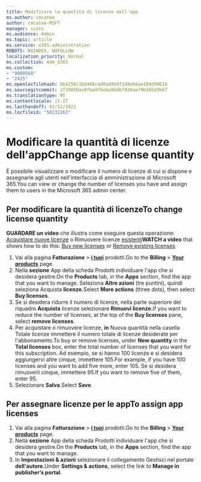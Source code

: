 ```yaml
---
title: Modificare la quantità di licenze dell'app
ms.author: cmcatee
author: cmcatee-MSFT
manager: scotv
ms.audience: Admin
ms.topic: article
ms.service: o365-administration
ROBOTS: NOINDEX, NOFOLLOW
localization_priority: Normal
ms.collection: Adm_O365
ms.custom:
- "9000568"
- "2425"
ms.openlocfilehash: 6b4256c1bd466ced0ad8b9f1d8eb6ae160d9961b
ms.sourcegitcommit: 2f39850ac0fba9fbeba9b8b7939ae79b505d3b67
ms.translationtype: MT
ms.contentlocale: it-IT
ms.lasthandoff: 02/12/2021
ms.locfileid: "50232263"
---
```

# <a name="change-app-license-quantity"></a><span data-ttu-id="44b5a-102">Modificare la quantità di licenze dell'app</span><span class="sxs-lookup"><span data-stu-id="44b5a-102">Change app license quantity</span></span>

<span data-ttu-id="44b5a-103">È possibile visualizzare o modificare il numero di licenze di cui si dispone e assegnarle agli utenti nell'interfaccia di amministrazione di Microsoft 365.</span><span class="sxs-lookup"><span data-stu-id="44b5a-103">You can view or change the number of licenses you have and assign them to users in the Microsoft 365 admin center.</span></span>

## <a name="to-change-license-quantity"></a><span data-ttu-id="44b5a-104">Per modificare la quantità di licenze</span><span class="sxs-lookup"><span data-stu-id="44b5a-104">To change license quantity</span></span>

<span data-ttu-id="44b5a-105">**GUARDARE un video** che illustra come eseguire questa operazione: [Acquistare nuove licenze](https://go.microsoft.com/fwlink/p/?linkid=2154857) o Rimuovere licenze [esistenti](https://go.microsoft.com/fwlink/p/?linkid=2154938)</span><span class="sxs-lookup"><span data-stu-id="44b5a-105">**WATCH a video** that shows how to do this: [Buy new licenses](https://go.microsoft.com/fwlink/p/?linkid=2154857) or [Remove existing licenses](https://go.microsoft.com/fwlink/p/?linkid=2154938)</span></span>

1. <span data-ttu-id="44b5a-106">Vai alla pagina **Fatturazione**  >  **[i tuoi](https://go.microsoft.com/fwlink/p/?linkid=842054)** prodotti.</span><span class="sxs-lookup"><span data-stu-id="44b5a-106">Go to the **Billing** > **[Your products](https://go.microsoft.com/fwlink/p/?linkid=842054)** page.</span></span>
2. <span data-ttu-id="44b5a-107">Nella **sezione** App della  scheda Prodotti individuare l'app che si desidera gestire.</span><span class="sxs-lookup"><span data-stu-id="44b5a-107">On the **Products** tab, in the **Apps** section, find the app that you want to manage.</span></span> <span data-ttu-id="44b5a-108">Seleziona **Altre azioni** (tre puntini), quindi seleziona Acquista **licenze.**</span><span class="sxs-lookup"><span data-stu-id="44b5a-108">Select **More actions** (three dots), then select **Buy licenses**.</span></span>
3. <span data-ttu-id="44b5a-109">Se si desidera ridurre il numero di licenze, nella parte superiore del riquadro **Acquista** licenze selezionare **Rimuovi licenze.**</span><span class="sxs-lookup"><span data-stu-id="44b5a-109">If you want to reduce the number of licenses, at the top of the **Buy licenses** pane, select **remove licenses**.</span></span>
4. <span data-ttu-id="44b5a-110">Per acquistare o rimuovere licenze,  **in** Nuova quantità nella casella Totale licenze immettere il numero totale di licenze desiderate per l'abbonamento.</span><span class="sxs-lookup"><span data-stu-id="44b5a-110">To buy or remove licenses, under **New quantity** in the **Total licenses** box, enter the total number of licenses that you want for this subscription.</span></span> <span data-ttu-id="44b5a-111">Ad esempio, se si hanno 100 licenze e si desidera aggiungervi altre cinque, immettere 105.</span><span class="sxs-lookup"><span data-stu-id="44b5a-111">For example, if you have 100 licenses and you want to add five more, enter 105.</span></span> <span data-ttu-id="44b5a-112">Se si desidera rimuoverli cinque, immettere 95.</span><span class="sxs-lookup"><span data-stu-id="44b5a-112">If you want to remove five of them, enter 95.</span></span>
5. <span data-ttu-id="44b5a-113">Selezionare **Salva**.</span><span class="sxs-lookup"><span data-stu-id="44b5a-113">Select **Save**.</span></span>

## <a name="to-assign-app-licenses"></a><span data-ttu-id="44b5a-114">Per assegnare licenze per le app</span><span class="sxs-lookup"><span data-stu-id="44b5a-114">To assign app licenses</span></span>

1. <span data-ttu-id="44b5a-115">Vai alla pagina **Fatturazione**  >  **[i tuoi](https://go.microsoft.com/fwlink/p/?linkid=842054)** prodotti.</span><span class="sxs-lookup"><span data-stu-id="44b5a-115">Go to the **Billing** > **[Your products](https://go.microsoft.com/fwlink/p/?linkid=842054)** page.</span></span>
2. <span data-ttu-id="44b5a-116">Nella **sezione** App della  scheda Prodotti individuare l'app che si desidera gestire.</span><span class="sxs-lookup"><span data-stu-id="44b5a-116">On the **Products** tab, in the **Apps** section, find the app that you want to manage.</span></span>
3. <span data-ttu-id="44b5a-117">In **Impostazioni & azioni** selezionare il collegamento Gestisci nel portale **dell'autore.**</span><span class="sxs-lookup"><span data-stu-id="44b5a-117">Under **Settings & actions**, select the link to **Manage in publisher’s portal**.</span></span>
